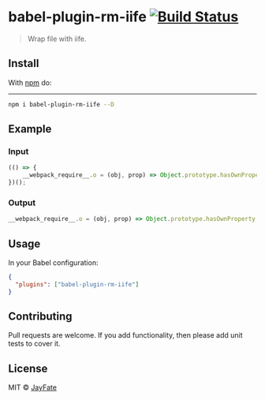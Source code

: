 # babel-plugin-rm-iife [![Build Status](https://travis-ci.org/JayFate/babel-plugin-rm-iife.svg?branch=master)](https://travis-ci.org/JayFate/babel-plugin-rm-iife)

> Wrap file with iife.


## Install

With [npm](https://npmjs.org/package/babel-plugin-rm-iife) do:
****
```bash
npm i babel-plugin-rm-iife --D
```


## Example

### Input

```js
(() => {
    __webpack_require__.o = (obj, prop) => Object.prototype.hasOwnProperty.call(obj, prop);
})();
```

### Output

```js
__webpack_require__.o = (obj, prop) => Object.prototype.hasOwnProperty.call(obj, prop);
```


## Usage

In your Babel configuration:

```json
{
  "plugins": ["babel-plugin-rm-iife"]
}
```

## Contributing

Pull requests are welcome. If you add functionality, then please add unit tests
to cover it.


## License

MIT © [JayFate](https://github.com/JayFate)
